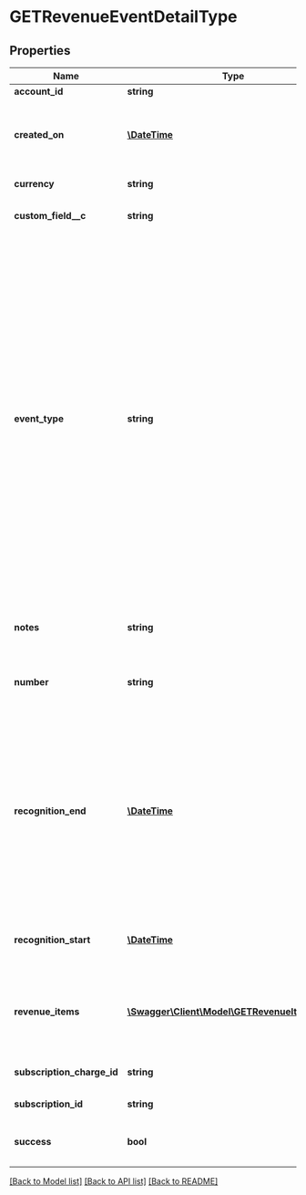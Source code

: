 # GETRevenueEventDetailType

## Properties
Name | Type | Description | Notes
------------ | ------------- | ------------- | -------------
**account_id** | **string** | An account ID. | [optional] 
**created_on** | [**\DateTime**](\DateTime.md) | The date when the record was created in YYYY-MM-DD HH:MM:SS format. | [optional] 
**currency** | **string** | The type of currency used. | [optional] 
**custom_field__c** | **string** | Any custom fields defined for this object. | [optional] 
**event_type** | **string** | Label of the revenue event type. Revenue event type labels can be duplicated. You can configure your revenue event type labels by navigating to **Settings &gt; Z-Finance Settings &gt; Configure Revenue Event Types** in the Zuora UI. The default revenue event types are:    * Invoice Posted   * Invoice Item Adjustment Created   * Invoice Canceled   * Invoice Item Adjustment Canceled   * Revenue Distributed | [optional] 
**notes** | **string** | Additional information about this record. | [optional] 
**number** | **string** | The revenue event number created when a revenue event occurs. | [optional] 
**recognition_end** | [**\DateTime**](Date.md) | The end date of a recognition period in YYYY-MM-DD format.   The maximum difference of the recognitionStart and recognitionEnd date fields is equal to 250 multiplied by the length of an accounting period. | [optional] 
**recognition_start** | [**\DateTime**](Date.md) | The start date of a recognition period in YYYY-MM-DD format. | [optional] 
**revenue_items** | [**\Swagger\Client\Model\GETRevenueItemType[]**](GETRevenueItemType.md) | Revenue items are listed in ascending order by the accounting period start date. | [optional] 
**subscription_charge_id** | **string** | The original subscription charge ID. | [optional] 
**subscription_id** | **string** | The original subscription ID. | [optional] 
**success** | **bool** | Returns &#x60;true&#x60; if the request was processed successfully. | [optional] 

[[Back to Model list]](../README.md#documentation-for-models) [[Back to API list]](../README.md#documentation-for-api-endpoints) [[Back to README]](../README.md)


